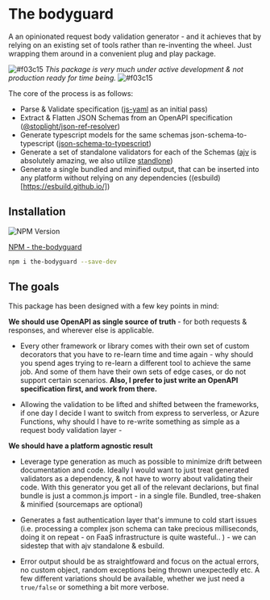 # The bodyguard

A an opinionated request body validation generator - and it achieves that by relying on an existing set of tools rather than re-inventing the wheel. Just wrapping them around in a convenient plug and play package.

![#f03c15](https://placehold.co/15x15/f03c15/f03c15.png) _This package is very much under active development & not production ready for time being._ ![#f03c15](https://placehold.co/15x15/f03c15/f03c15.png)

The core of the process is as follows:

- Parse & Validate specification ([js-yaml](https://www.npmjs.com/package/js-yaml) as an initial pass)
- Extract & Flatten JSON Schemas from an OpenAPI specification ([@stoplight/json-ref-resolver](https://www.npmjs.com/package/json-schema-to-typescript))
- Generate typescript models for the same schemas json-schema-to-typescript ([json-schema-to-typescript](https://openapi-generator.tech/docs/generators/typescript-axios))
- Generate a set of standalone validators for each of the Schemas ([ajv](https://ajv.js.org/) is absolutely amazing, we also utilize [standlone](https://ajv.js.org/standalone.html))
- Generate a single bundled and minified output, that can be inserted into any platform without relying on any dependencies ((esbuild)[https://esbuild.github.io/])

## Installation

![NPM Version](https://img.shields.io/npm/v/the-bodyguard)

[NPM - the-bodyguard](https://www.npmjs.com/package/the-bodyguard)

```bash
npm i the-bodyguard --save-dev
```

## The goals

This package has been designed with a few key points in mind:

**We should use OpenAPI as single source of truth** - for both requests & responses, and wherever else is applicable.

- Every other framework or library comes with their own set of custom decorators that you have to re-learn time and time again - why should you spend ages trying to re-learn a different tool to achieve the same job. And some of them have their own sets of edge cases, or do not support certain scenarios. **Also, I prefer to just write an OpenAPI specification first, and work from there.**

- Allowing the validation to be lifted and shifted between the frameworks, if one day I decide I want to switch from express to serverless, or Azure Functions, why should I have to re-write something as simple as a request body validation layer -

**We should have a platform agnostic result**

- Leverage type generation as much as possible to minimize drift between documentation and code. Ideally I would want to just treat generated validators as a dependency, & not have to worry about validating their code. With this generator you get all of the relevant declarions, but final bundle is just a common.js import - in a single file. Bundled, tree-shaken & minified (sourcemaps are optional)

- Generates a fast authentication layer that's immune to cold start issues (i.e. processing a complex json schema can take precious milliseconds, doing it on repeat - on FaaS infrastructure is quite wasteful.. ) - we can sidestep that with ajv standalone & esbuild.

- Error output should be as straightfoward and focus on the actual errors, no custom object, random exceptions being thrown unexpectedly etc. A few different variations should be available, whether we just need a `true/false` or something a bit more verbose.
